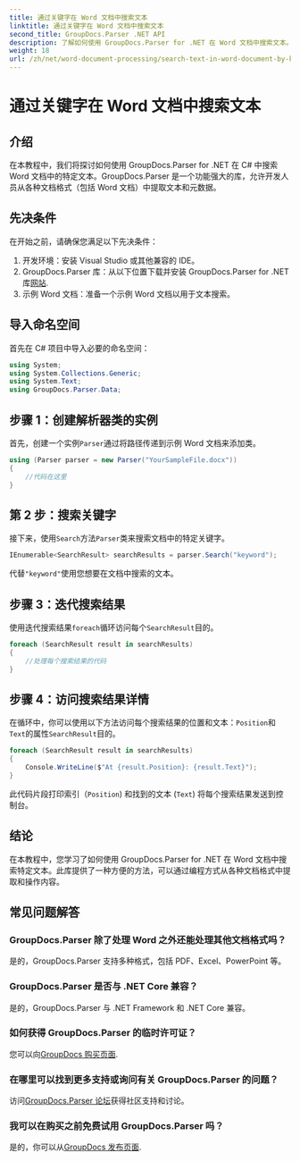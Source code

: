 ```yaml
---
title: 通过关键字在 Word 文档中搜索文本
linktitle: 通过关键字在 Word 文档中搜索文本
second_title: GroupDocs.Parser .NET API
description: 了解如何使用 GroupDocs.Parser for .NET 在 Word 文档中搜索文本。高效提取特定关键字。
weight: 18
url: /zh/net/word-document-processing/search-text-in-word-document-by-keyword/
---
```


# 通过关键字在 Word 文档中搜索文本

## 介绍
在本教程中，我们将探讨如何使用 GroupDocs.Parser for .NET 在 C# 中搜索 Word 文档中的特定文本。GroupDocs.Parser 是一个功能强大的库，允许开发人员从各种文档格式（包括 Word 文档）中提取文本和元数据。
## 先决条件
在开始之前，请确保您满足以下先决条件：
1. 开发环境：安装 Visual Studio 或其他兼容的 IDE。
2.  GroupDocs.Parser 库：从以下位置下载并安装 GroupDocs.Parser for .NET 库[网站](https://releases.groupdocs.com/parser/net/).
3. 示例 Word 文档：准备一个示例 Word 文档以用于文本搜索。

## 导入命名空间
首先在 C# 项目中导入必要的命名空间：
```csharp
using System;
using System.Collections.Generic;
using System.Text;
using GroupDocs.Parser.Data;
```
## 步骤 1：创建解析器类的实例
首先，创建一个实例`Parser`通过将路径传递到示例 Word 文档来添加类。
```csharp
using (Parser parser = new Parser("YourSampleFile.docx"))
{
    //代码在这里
}
```
## 第 2 步：搜索关键字
接下来，使用`Search`方法`Parser`类来搜索文档中的特定关键字。
```csharp
IEnumerable<SearchResult> searchResults = parser.Search("keyword");
```
代替`"keyword"`使用您想要在文档中搜索的文本。
## 步骤 3：迭代搜索结果
使用迭代搜索结果`foreach`循环访问每个`SearchResult`目的。
```csharp
foreach (SearchResult result in searchResults)
{
    //处理每个搜索结果的代码
}
```
## 步骤 4：访问搜索结果详情
在循环中，你可以使用以下方法访问每个搜索结果的位置和文本：`Position`和`Text`的属性`SearchResult`目的。
```csharp
foreach (SearchResult result in searchResults)
{
    Console.WriteLine($"At {result.Position}: {result.Text}");
}
```
此代码片段打印索引（`Position`) 和找到的文本 (`Text`) 将每个搜索结果发送到控制台。

## 结论
在本教程中，您学习了如何使用 GroupDocs.Parser for .NET 在 Word 文档中搜索特定文本。此库提供了一种方便的方法，可以通过编程方式从各种文档格式中提取和操作内容。

## 常见问题解答
### GroupDocs.Parser 除了处理 Word 之外还能处理其他文档格式吗？
是的，GroupDocs.Parser 支持多种格式，包括 PDF、Excel、PowerPoint 等。
### GroupDocs.Parser 是否与 .NET Core 兼容？
是的，GroupDocs.Parser 与 .NET Framework 和 .NET Core 兼容。
### 如何获得 GroupDocs.Parser 的临时许可证？
您可以向[GroupDocs 购买页面](https://purchase.groupdocs.com/temporary-license/).
### 在哪里可以找到更多支持或询问有关 GroupDocs.Parser 的问题？
访问[GroupDocs.Parser 论坛](https://forum.groupdocs.com/c/parser/17)获得社区支持和讨论。
### 我可以在购买之前免费试用 GroupDocs.Parser 吗？
是的，你可以从[GroupDocs 发布页面](https://releases.groupdocs.com/).
